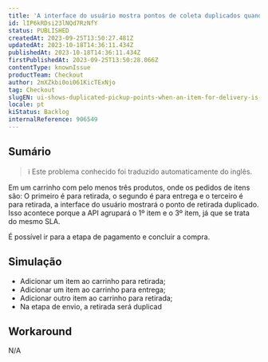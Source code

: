 ```yaml
---
title: 'A interface do usuário mostra pontos de coleta duplicados quando um item para entrega está entre itens para coleta'
id: lIP6kRDsi23lNQd7RzNfY
status: PUBLISHED
createdAt: 2023-09-25T13:50:27.481Z
updatedAt: 2023-10-18T14:36:11.434Z
publishedAt: 2023-10-18T14:36:11.434Z
firstPublishedAt: 2023-09-25T13:50:28.066Z
contentType: knownIssue
productTeam: Checkout
author: 2mXZkbi0oi061KicTExNjo
tag: Checkout
slugEN: ui-shows-duplicated-pickup-points-when-an-item-for-delivery-is-between-items-for-pickup
locale: pt
kiStatus: Backlog
internalReference: 906549
---
```


## Sumário

>ℹ️ Este problema conhecido foi traduzido automaticamente do inglês.


Em um carrinho com pelo menos três produtos, onde os pedidos de itens são: O primeiro é para retirada, o segundo é para entrega e o terceiro é para retirada, a interface do usuário mostrará o ponto de retirada duplicado. Isso acontece porque a API agrupará o 1º item e o 3º item, já que se trata do mesmo SLA.

É possível ir para a etapa de pagamento e concluir a compra.

## Simulação



- Adicionar um item ao carrinho para retirada;
- Adicionar um item ao carrinho para entrega;
- Adicionar outro item ao carrinho para retirada;
- Na etapa de envio, a retirada será duplicad

## Workaround


N/A




